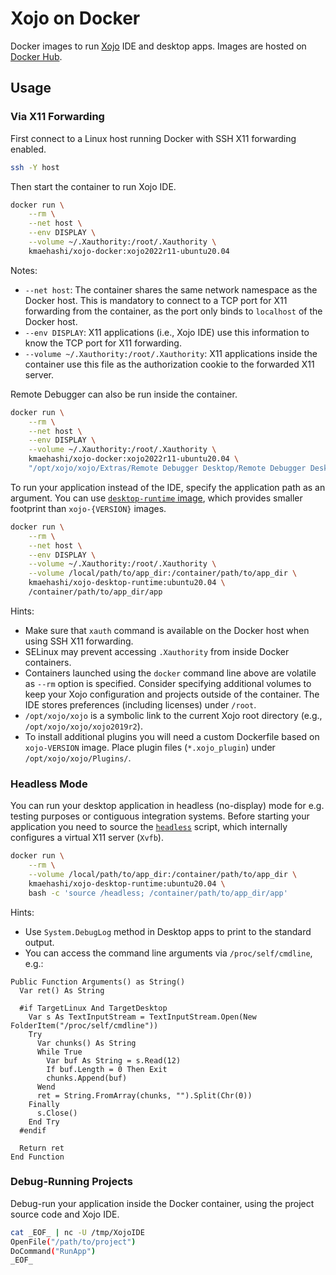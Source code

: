 # Xojo on Docker

Docker images to run [Xojo](https://xojo.com/) IDE and desktop apps.
Images are hosted on [Docker Hub](https://hub.docker.com/r/kmaehashi/xojo-docker).

## Usage

### Via X11 Forwarding

First connect to a Linux host running Docker with SSH X11 forwarding enabled.

```sh
ssh -Y host
```

Then start the container to run Xojo IDE.

```sh
docker run \
    --rm \
    --net host \
    --env DISPLAY \
    --volume ~/.Xauthority:/root/.Xauthority \
    kmaehashi/xojo-docker:xojo2022r11-ubuntu20.04
```

Notes:

* `--net host`: The container shares the same network namespace as the Docker host.
  This is mandatory to connect to a TCP port for X11 forwarding from the container, as the port only binds to `localhost` of the Docker host.
* `--env DISPLAY`: X11 applications (i.e., Xojo IDE) use this information to know the TCP port for X11 forwarding.
* `--volume ~/.Xauthority:/root/.Xauthority`: X11 applications inside the container use this file as the authorization cookie to the forwarded X11 server.

Remote Debugger can also be run inside the container.

```sh
docker run \
    --rm \
    --net host \
    --env DISPLAY \
    --volume ~/.Xauthority:/root/.Xauthority \
    kmaehashi/xojo-docker:xojo2022r11-ubuntu20.04 \
    "/opt/xojo/xojo/Extras/Remote Debugger Desktop/Remote Debugger Desktop 64-Bit/Remote Debugger Desktop"
```

To run your application instead of the IDE, specify the application path as an argument.
You can use [`desktop-runtime` image](https://hub.docker.com/r/kmaehashi/xojo-desktop-runtime), which provides smaller footprint than `xojo-{VERSION}` images.

```sh
docker run \
    --rm \
    --net host \
    --env DISPLAY \
    --volume ~/.Xauthority:/root/.Xauthority \
    --volume /local/path/to/app_dir:/container/path/to/app_dir \
    kmaehashi/xojo-desktop-runtime:ubuntu20.04 \
    /container/path/to/app_dir/app
```

Hints:

* Make sure that `xauth` command is available on the Docker host when using SSH X11 forwarding.
* SELinux may prevent accessing `.Xauthority` from inside Docker containers.
* Containers launched using the `docker` command line above are volatile as `--rm` option is specified.
  Consider specifying additional volumes to keep your Xojo configuration and projects outside of the container.
  The IDE stores preferences (including licenses) under `/root`.
* `/opt/xojo/xojo` is a symbolic link to the current Xojo root directory (e.g., `/opt/xojo/xojo/xojo2019r2`).
* To install additional plugins you will need a custom Dockerfile based on `xojo-VERSION` image.
  Place plugin files (`*.xojo_plugin`) under `/opt/xojo/xojo/Plugins/`.

### Headless Mode

You can run your desktop application in headless (no-display) mode for e.g. testing purposes or contiguous integration systems.
Before starting your application you need to source the [`headless`](desktop-runtime/headless) script, which internally configures a virtual X11 server (`Xvfb`).

```sh
docker run \
    --rm \
    --volume /local/path/to/app_dir:/container/path/to/app_dir \
    kmaehashi/xojo-desktop-runtime:ubuntu20.04 \
    bash -c 'source /headless; /container/path/to/app_dir/app'
```

Hints:

* Use `System.DebugLog` method in Desktop apps to print to the standard output.
* You can access the command line arguments via `/proc/self/cmdline`, e.g.:

```xojo
Public Function Arguments() as String()
  Var ret() As String

  #if TargetLinux And TargetDesktop
    Var s As TextInputStream = TextInputStream.Open(New FolderItem("/proc/self/cmdline"))
    Try
      Var chunks() As String
      While True
        Var buf As String = s.Read(12)
        If buf.Length = 0 Then Exit
        chunks.Append(buf)
      Wend
      ret = String.FromArray(chunks, "").Split(Chr(0))
    Finally
      s.Close()
    End Try
  #endif

  Return ret
End Function
```

### Debug-Running Projects

Debug-run your application inside the Docker container, using the project source code and Xojo IDE.

```sh
cat _EOF_ | nc -U /tmp/XojoIDE
OpenFile("/path/to/project")
DoCommand("RunApp")
_EOF_
```
